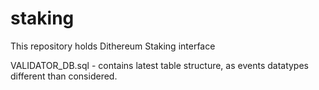 # staking
This repository holds Dithereum Staking interface


VALIDATOR_DB.sql  - contains latest table structure, as events datatypes different than considered.
